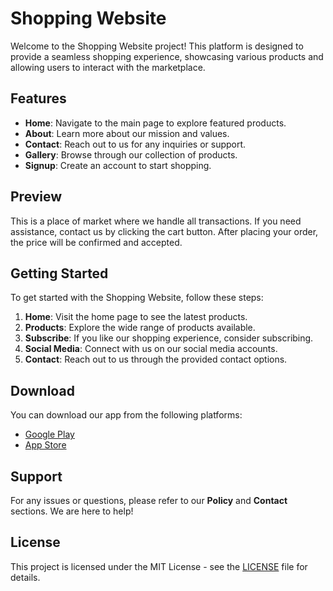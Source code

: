 # Shopping Website

Welcome to the Shopping Website project! This platform is designed to provide a seamless shopping experience, showcasing various products and allowing users to interact with the marketplace.

## Features

- **Home**: Navigate to the main page to explore featured products.
- **About**: Learn more about our mission and values.
- **Contact**: Reach out to us for any inquiries or support.
- **Gallery**: Browse through our collection of products.
- **Signup**: Create an account to start shopping.

## Preview

This is a place of market where we handle all transactions. If you need assistance, contact us by clicking the cart button. After placing your order, the price will be confirmed and accepted.

## Getting Started

To get started with the Shopping Website, follow these steps:

1. **Home**: Visit the home page to see the latest products.
2. **Products**: Explore the wide range of products available.
3. **Subscribe**: If you like our shopping experience, consider subscribing.
4. **Social Media**: Connect with us on our social media accounts.
5. **Contact**: Reach out to us through the provided contact options.

## Download

You can download our app from the following platforms:

- [Google Play](#)
- [App Store](#)

## Support

For any issues or questions, please refer to our **Policy** and **Contact** sections. We are here to help!

## License

This project is licensed under the MIT License - see the [LICENSE](#) file for details.
